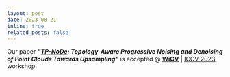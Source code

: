 ```yaml
---
layout: post
date: 2023-08-21
inline: true
related_posts: false
---
```


Our paper ***"[TP-NoDe](https://openaccess.thecvf.com/content/ICCV2023W/WiCV/papers/Kumbar_TP-NoDe_Topology-Aware_Progressive_Noising_and_Denoising_of_Point_Clouds_Towards_ICCVW_2023_paper.pdf): Topology-Aware Progressive Noising and Denoising of Point Clouds Towards Upsampling"*** is accepted @ **[WiCV](https://sites.google.com/view/wicviccv2023/program/accepted-papers?authuser=0)** &#x7c; [ICCV 2023](https://iccv2023.thecvf.com/) workshop.




